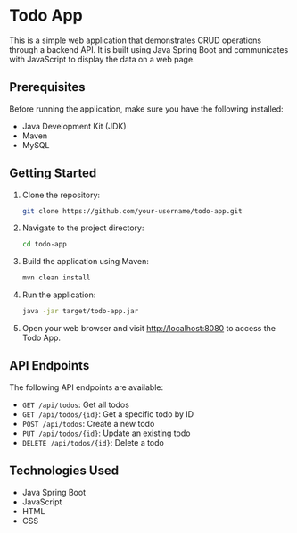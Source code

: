 # Todo App

This is a simple web application that demonstrates CRUD operations through a backend API. It is built using Java Spring Boot and communicates with JavaScript to display the data on a web page.

## Prerequisites

Before running the application, make sure you have the following installed:

- Java Development Kit (JDK)
- Maven
- MySQL

## Getting Started

1. Clone the repository:

    ```bash
    git clone https://github.com/your-username/todo-app.git
    ```

2. Navigate to the project directory:

    ```bash
    cd todo-app
    ```

3. Build the application using Maven:

    ```bash
    mvn clean install
    ```

4. Run the application:

    ```bash
    java -jar target/todo-app.jar
    ```

5. Open your web browser and visit [http://localhost:8080](http://localhost:8080) to access the Todo App.

## API Endpoints

The following API endpoints are available:

- `GET /api/todos`: Get all todos
- `GET /api/todos/{id}`: Get a specific todo by ID
- `POST /api/todos`: Create a new todo
- `PUT /api/todos/{id}`: Update an existing todo
- `DELETE /api/todos/{id}`: Delete a todo

## Technologies Used

- Java Spring Boot
- JavaScript
- HTML
- CSS



